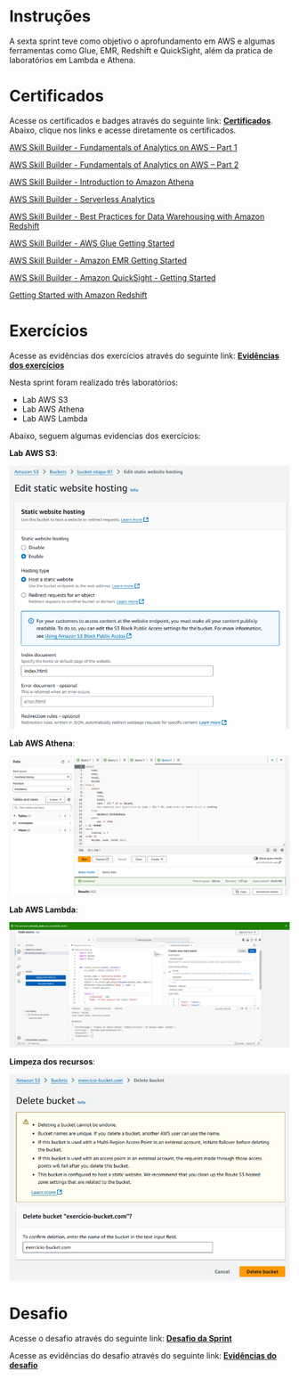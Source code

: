 # **Instruções**

A sexta sprint teve como objetivo o aprofundamento em AWS e algumas ferramentas como Glue, EMR, Redshift e QuickSight, além da pratica de laboratórios em Lambda e Athena.

# **Certificados**

Acesse os certificados e badges através do seguinte link: **[Certificados](/Sprint%206/certificados/)**. Abaixo, clique nos links e acesse diretamente os certificados.

[AWS Skill Builder - Fundamentals of Analytics on AWS – Part 1](/Sprint%206/certificados/19345_5_6213735_1730401897_AWS%20Skill%20Builder%20Course%20Completion%20Certificate.pdf)

[AWS Skill Builder -  Fundamentals of Analytics on AWS – Part 2](/Sprint%206/certificados/19359_5_6213735_1731115768_AWS%20Skill%20Builder%20Course%20Completion%20Certificate.pdf)

[AWS Skill Builder - Introduction to Amazon Athena ](/Sprint%206/certificados/5838_3_6213735_1731115351_AWS%20Course%20Completion%20Certificate.pdf)

[AWS Skill Builder - Serverless Analytics](/Sprint%206/certificados/6256_3_6213735_1731115418_AWS%20Course%20Completion%20Certificate.pdf)

[AWS Skill Builder - Best Practices for Data Warehousing with Amazon Redshift](/Sprint%206/certificados/6339_3_6213735_1731114970_AWS%20Course%20Completion%20Certificate.pdf)

[AWS Skill Builder - AWS Glue Getting Started](/Sprint%206/certificados/8171_3_6213735_1731115286_AWS%20Course%20Completion%20Certificate.pdf)

[AWS Skill Builder - Amazon EMR Getting Started](/Sprint%206/certificados/8827_5_6213735_1731115188_AWS%20Skill%20Builder%20Course%20Completion%20Certificate.pdf)

[AWS Skill Builder - Amazon QuickSight - Getting Started](/Sprint%206/certificados/14908_3_6213735_1731114890_AWS%20Course%20Completion%20Certificate.pdf)

[Getting Started with Amazon Redshift](/Sprint%206/certificados/16151_3_6213735_1731115098_AWS%20Course%20Completion%20Certificate.pdf)

# **Exercícios**

Acesse as evidências dos exercícios através do seguinte link: **[Evidências dos exercícios](/Sprint%206/exercicios/evidencias/)**


Nesta sprint foram realizado três laboratórios: 

- Lab AWS S3
- Lab AWS Athena
- Lab AWS Lambda

Abaixo, seguem algumas evidencias dos exercícios:

**Lab AWS S3**:

![S3](/Sprint%206/exercicios/evidencias/02_lab_s3_edit_hosting.png)

**Lab AWS Athena**:

![Athena](/Sprint%206/exercicios/evidencias/06_lab_athena_exercicio_query.png)

**Lab AWS Lambda**:

![Lambda](/Sprint%206/exercicios/evidencias/01_lab_lambda_teste.png)

**Limpeza dos recursos**:

![Limpeza](/Sprint%206/exercicios/evidencias/lab_limpeza_de_recursos.png)


# **Desafio**

Acesse o desafio através do seguinte link: **[Desafio da Sprint](/Sprint%206/desafio/README.md)**

Acesse as evidências do desafio através do seguinte link: **[Evidências do desafio](/Sprint%206/evidencias/)**
